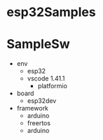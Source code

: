 # esp32Samples

# SampleSw

- env
  - esp32
  - vscode 1.41.1
    - platformio
- board
  - esp32dev
- framework
  - arduino
  - freertos
  - arduino
